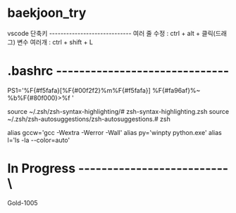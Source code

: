 # baekjoon_try
vscode 단축키 -----------------------------
여러 줄 수정 : ctrl + alt + 클릭(드래그) 
변수 여러개 : ctrl + shift + L

# .bashrc ------------------------------
PS1='%F{#f5fafa}[%F{#00f2f2}%m%F{#f5fafa}] %F{#fa96af}%~
%b%F{#80f000}>%f '

source ~/.zsh/zsh-syntax-highlighting/# zsh-syntax-highlighting.zsh
source ~/.zsh/zsh-autosuggestions/zsh-autosuggestions.# zsh

alias gccw='gcc -Wextra -Werror -Wall'
alias py='winpty python.exe'
alias l='ls -la --color=auto'


# In Progress --------------------------\
Gold-1005
